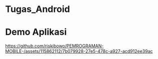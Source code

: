 # Tugas_Android

# Demo Aplikasi
https://github.com/riskibowo/PEMROGRAMAN-MOBILE-/assets/115862112/7b079928-27e5-478c-a927-acd912ee39ac


